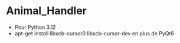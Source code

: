 # Animal_Handler

- Pour Python 3.12
- apt-get install libxcb-cursor0 libxcb-cursor-dev en plus de PyQt6
